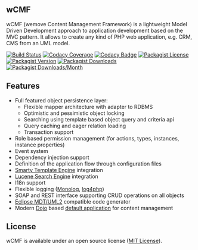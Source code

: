 wCMF
----
wCMF (wemove Content Management Framework) is a lightweight
Model Driven Development approach to application
development based on the MVC pattern. It allows to create any kind of
PHP web application, e.g. CRM, CMS from an UML model.

[![Build Status](https://img.shields.io/travis/iherwig/wcmf/master.svg?style=flat-square)](https://travis-ci.org/iherwig/wcmf)
[![Codacy Coverage](https://img.shields.io/codacy/coverage/83131d82c278482a826b070f9736840e.svg?style=flat-square)](https://www.codacy.com/app/iherwig/wcmf)
[![Codacy Badge](https://img.shields.io/codacy/grade/83131d82c278482a826b070f9736840e.svg?style=flat-square)](https://www.codacy.com/app/iherwig/wcmf)
[![Packagist License](https://img.shields.io/packagist/l/wcmf/wcmf.svg?style=flat-square)](https://github.com/iherwig/wcmf/blob/master/LICENSE)
[![Packagist Version](https://img.shields.io/packagist/v/wcmf/wcmf.svg?style=flat-square)](https://packagist.org/packages/wcmf/wcmf)
[![Packagist Downloads](https://img.shields.io/packagist/dt/wcmf/wcmf.svg?style=flat-square)](https://packagist.org/packages/wcmf/wcmf)
[![Packagist Downloads/Month](https://img.shields.io/packagist/dm/wcmf/wcmf.svg?style=flat-square)](https://packagist.org/packages/wcmf/wcmf)

Features
--------
- Full featured object persistence layer:
  - Flexible mapper architecture with adapter to RDBMS
  - Optimistic and pessimistic object locking
  - Searching using template based object query and criteria api
  - Query caching and eager relation loading
  - Transaction support
- Role based permission management (for actions, types, instances, instance properties)
- Event system
- Dependency injection support
- Definition of the application flow through configuration files
- <a href="http://www.smarty.net/" target="_blank">Smarty Template Engine</a> integration
- <a href="http://framework.zend.com/manual/1.12/en/zend.search.lucene.overview.html" target="_blank">Lucene Search Engine</a> integration
- I18n support
- Flexible logging (<a href="https://github.com/Seldaek/monolog" target="_blank">Monolog</a>, <a href="https://logging.apache.org/log4php/" target="_blank">log4php</a>)
- SOAP and REST interface supporting CRUD operations on all objects
- <a href="http://wiki.eclipse.org/MDT-UML2">Eclipse MDT/UML2</a> compatible code generator
- Modern [Dojo](https://dojotoolkit.org/) based [default application](https://github.com/iherwig/wcmf-default-app) for content management

License
--------
wCMF is available under an open source license (<a href="https://github.com/iherwig/wcmf/blob/master/LICENSE">MIT License</a>).
